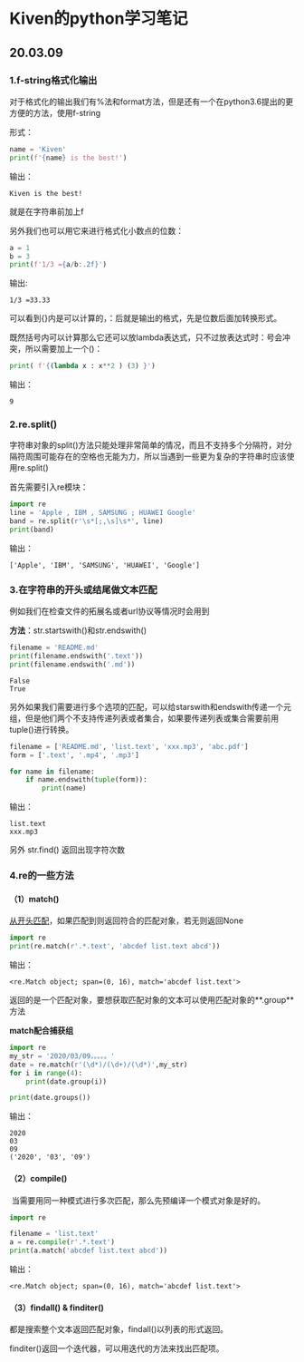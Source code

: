 # Kiven的python学习笔记

## 20.03.09

### 1.f-string格式化输出

对于格式化的输出我们有%法和format方法，但是还有一个在python3.6提出的更方便的方法，使用f-string

形式：

```python
name = 'Kiven'
print(f'{name} is the best!')
```

输出：

```
Kiven is the best!
```

就是在字符串前加上f

另外我们也可以用它来进行格式化小数点的位数：

```python
a = 1
b = 3
print(f'1/3 ={a/b:.2f}')
```

输出:

```
1/3 =33.33
```

可以看到{}内是可以计算的，：后就是输出的格式，先是位数后面加转换形式。

既然括号内可以计算那么它还可以放lambda表达式，只不过放表达式时：号会冲突，所以需要加上一个()：

```python
print( f'{(lambda x : x**2 ) (3) }')
```

输出：

```
9
```

### 2.re.split()

字符串对象的split()方法只能处理非常简单的情况，而且不支持多个分隔符，对分隔符周围可能存在的空格也无能为力，所以当遇到一些更为复杂的字符串时应该使用re.split()

首先需要引入re模块：

```python 
import re
line = 'Apple , IBM , SAMSUNG ; HUAWEI Google'
band = re.split(r'\s*[;,\s]\s*', line)
print(band)
```

输出：

```
['Apple', 'IBM', 'SAMSUNG', 'HUAWEI', 'Google']
```

### 3.在字符串的开头或结尾做文本匹配

例如我们在检查文件的拓展名或者url协议等情况时会用到

**方法**：str.startswith()和str.endswith()

```python
filename = 'README.md'
print(filename.endswith('.text'))
print(filename.endswith('.md'))
```

```
False
True
```

另外如果我们需要进行多个选项的匹配，可以给starswith和endswith传递一个元组，但是他们两个不支持传递列表或者集合，如果要传递列表或集合需要前用tuple()进行转换。

```python
filename = ['README.md', 'list.text', 'xxx.mp3', 'abc.pdf']
form = ['.text', '.mp4', '.mp3']

for name in filename:
    if name.endswith(tuple(form)):
        print(name)
```

输出：

```
list.text
xxx.mp3
```

另外 str.find()	返回出现字符次数

### 4.re的一些方法

#### （1）match()

​	<u>从开头匹配</u>，如果匹配到则返回符合的匹配对象，若无则返回None

```python
import re
print(re.match(r'.*.text', 'abcdef list.text abcd'))
```

输出：

```
<re.Match object; span=(0, 16), match='abcdef list.text'>
```

返回的是一个匹配对象，要想获取匹配对象的文本可以使用匹配对象的**.group**方法

**match配合捕获组**

```python
import re
my_str = '2020/03/09，。。。。'
date = re.match(r'(\d*)/(\d+)/(\d*)',my_str)
for i in range(4):
    print(date.group(i))

print(date.groups())
```

输出：

```
2020
03
09
('2020', '03', '09')
```

#### （2）compile()

​	当需要用同一种模式进行多次匹配，那么先预编译一个模式对象是好的。

```python
import re

filename = 'list.text'
a = re.compile(r'.*.text')
print(a.match('abcdef list.text abcd'))
```

输出：

```
<re.Match object; span=(0, 16), match='abcdef list.text'>
```

#### （3）findall() & finditer()

都是搜索整个文本返回匹配对象，findall()以列表的形式返回。

finditer()返回一个迭代器，可以用迭代的方法来找出匹配项。